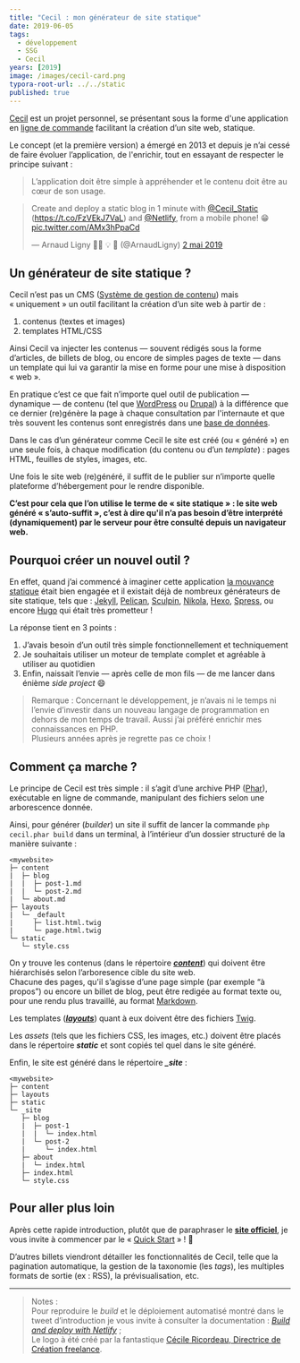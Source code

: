```yaml
---
title: "Cecil : mon générateur de site statique"
date: 2019-06-05
tags:
  - développement
  - SSG
  - Cecil
years: [2019]
image: /images/cecil-card.png
typora-root-url: ../../static
published: true
---
```

[Cecil](https://cecil.app/) est un projet personnel, se présentant sous la forme d'une application en [ligne de commande](https://fr.m.wikipedia.org/wiki/Interface_en_ligne_de_commande) facilitant la création d’un site web, statique.

Le concept (et la première version) a émergé en 2013 et depuis je n’ai cessé de faire évoluer l’application, de l'enrichir, tout en essayant de respecter le principe suivant :

> L’application doit être simple à appréhender et le contenu doit être au cœur de son usage.

<!-- break -->

<blockquote class="twitter-tweet tw-align-center" data-lang="fr"><p lang="en" dir="ltr">Create and deploy a static blog in 1 minute with <a href="https://twitter.com/Cecil_Static?ref_src=twsrc%5Etfw">@Cecil_Static</a> (<a href="https://t.co/FzVEkJ7VaL">https://t.co/FzVEkJ7VaL</a>) and <a href="https://twitter.com/Netlify?ref_src=twsrc%5Etfw">@Netlify</a>, from a mobile phone! 😁 <a href="https://t.co/AMx3hPpaCd">pic.twitter.com/AMx3hPpaCd</a></p>&mdash; Arnaud Ligny 👨‍💻 💡 🚀 (@ArnaudLigny) <a href="https://twitter.com/ArnaudLigny/status/1123984989270544386?ref_src=twsrc%5Etfw">2 mai 2019</a></blockquote>
<script async src="https://platform.twitter.com/widgets.js" charset="utf-8"></script>

## Un générateur de site statique ?

Cecil n’est pas un CMS ([Système de gestion de contenu](https://fr.m.wikipedia.org/wiki/Syst%C3%A8me_de_gestion_de_contenu)) mais « uniquement » un outil facilitant la création d’un site web à partir de :

1. contenus (textes et images)
2. templates HTML/CSS

Ainsi Cecil va injecter les contenus — souvent rédigés sous la forme d’articles, de billets de blog, ou encore de simples pages de texte — dans un template qui lui va garantir la mise en forme pour une mise à disposition « web ».

En pratique c’est ce que fait n’importe quel outil de publication — dynamique — de contenu (tel que [WordPress](https://fr.m.wikipedia.org/wiki/WordPress) ou [Drupal](https://www.drupal.org/)) à la différence que ce dernier (re)génère la page à chaque consultation par l'internaute et que très souvent les contenus sont enregistrés dans une [base de données](https://fr.m.wikipedia.org/wiki/Base_de_donn%C3%A9es).

Dans le cas d’un générateur comme Cecil le site est créé (ou « généré ») en une seule fois, à chaque modification (du contenu ou d’un *template*) : pages HTML, feuilles de styles, images, etc.

Une fois le site web (re)généré, il suffit de le publier sur n’importe quelle plateforme d’hébergement pour le rendre disponible.

**C’est pour cela que l’on utilise le terme de « site statique » : le site web généré « s’auto-suffit », c’est à dire qu'il n’a pas besoin d’être interprété (dynamiquement) par le serveur pour être consulté depuis un navigateur web.**

## Pourquoi créer un nouvel outil ?

En effet, quand j’ai commencé à imaginer cette application [la mouvance statique](https://frank.taillandier.me/2016/03/08/les-gestionnaires-de-contenu-statique/) était bien engagée et il existait déjà de nombreux générateurs de site statique, tels que : [Jekyll](https://jekyllrb.com/), [Pelican](https://getpelican.com), [Sculpin](https://sculpin.io/), [Nikola](https://getnikola.com), [Hexo](https://hexo.io/), [Spress](http://spress.yosymfony.com/), ou encore [Hugo](https://gohugo.io/) qui était très prometteur !

La réponse tient en 3 points :

1. J’avais besoin d’un outil très simple fonctionnellement et techniquement
2. Je souhaitais utiliser un moteur de template complet et agréable à utiliser au quotidien
3. Enfin, naissait l’envie — après celle de mon fils — de me lancer dans énième *side project* 😄

> Remarque :
> Concernant le développement, je n’avais ni le temps ni l’envie d’investir dans un nouveau langage de programmation en dehors de mon temps de travail. Aussi j’ai préféré enrichir mes connaissances en PHP.  
> Plusieurs années après je regrette pas ce choix !

## Comment ça marche ?

Le principe de Cecil est très simple : il s’agit d’une archive PHP ([Phar](https://www.php.net/manual/fr/intro.phar.php)), exécutable en ligne de commande, manipulant des fichiers selon une arborescence donnée.

Ainsi, pour générer (*builder*) un site il suffit de lancer la commande `php cecil.phar build` dans un terminal, à l’intérieur d’un dossier structuré de la manière suivante :

```
<mywebsite>
├─ content
|  ├─ blog
|  |  ├─ post-1.md
|  |  └─ post-2.md
|  └─ about.md
├─ layouts
|  └─ _default
|     ├─ list.html.twig
|     └─ page.html.twig
└─ static
   └─ style.css
```

On y trouve les contenus (dans le répertoire [***content***](https://cecil.app/documentation/content/)) qui doivent être hiérarchisés selon l’arboresence cible du site web.  
Chacune des pages, qu'il s’agisse d’une page simple (par exemple “à propos”) ou encore un billet de blog, peut être redigée au format texte ou, pour une rendu plus travaillé, au format [Markdown](https://fr.m.wikipedia.org/wiki/Markdown).

Les templates ([***layouts***](https://cecil.app/documentation/templates/)) quant à eux doivent être des fichiers [Twig](https://twig.symfony.com/doc/templates.html).

Les *assets* (tels que les fichiers CSS, les images, etc.) doivent être placés dans le répertoire ***static*** et sont copiés tel quel dans le site généré.

Enfin, le site est généré dans le répertoire ***_site*** :

```
<mywebsite>
├─ content
├─ layouts
├─ static
└─ _site
   ├─ blog
   |  ├─ post-1
   |  |  └─ index.html
   |  └─ post-2
   |     └─ index.html
   ├─ about
   |  └─ index.html
   ├─ index.html
   └─ style.css
```

## Pour aller plus loin

Après cette rapide introduction, plutôt que de paraphraser le [**site officiel**](https://cecil.app/), je vous invite à commencer par le « [Quick Start](https://cecil.app/documentation/quick-start/) » ! 🙂

D’autres billets viendront détailler les fonctionnalités de Cecil, telle que la pagination automatique, la gestion de la taxonomie (les *tags*), les multiples formats de sortie (ex : RSS), la prévisualisation, etc.

----

> Notes :  
>Pour reproduire le *build* et le déploiement automatisé montré dans le tweet d’introduction je vous invite à consulter la documentation : [*Build and deploy with Netlify*](https://cecil.app/documentation/publish/#build-and-deploy-with-netlify) ;  
> Le logo à été créé par la fantastique [Cécile Ricordeau, Directrice de Création freelance](https://www.cecillie.fr/).

